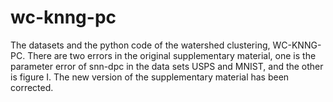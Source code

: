 # wc-knng-pc
The datasets and the python code of the watershed clustering, WC-KNNG-PC.
There are two errors in the original supplementary material, one is the parameter error of snn-dpc in the data sets USPS and MNIST, and the other is figure I. The new version of the supplementary material has been corrected.
